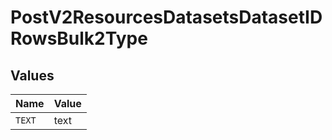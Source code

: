 # PostV2ResourcesDatasetsDatasetIDRowsBulk2Type


## Values

| Name   | Value  |
| ------ | ------ |
| `TEXT` | text   |